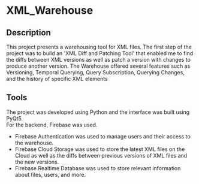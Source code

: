 # XML_Warehouse

## Description
This project presents a warehousing tool for XML files. The first step of the project was to build an 'XML Diff and Patching Tool' that enabled me to find the diffs between XML versions as well as patch a version with changes to produce another version. The Warehouse offered several features such as Versioning, Temporal Querying, Query Subscription, Querying Changes, and the history of specific XML elements

## Tools
The project was developed using Python and the interface was built using PyQt5.   
For the backend, Firebase was used.  
* Firebase Authentication was used to manage users and their access to the warehouse. 
* Firebase Cloud Storage was used to store the latest XML files on the Cloud as well as the diffs between previous versions of XML files and the new versions. 
* Firebase Realtime Database was used to store relevant information about files, users, and more. 
